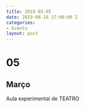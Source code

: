 ```yaml
---
title: 2019-03-05
date: 2019-08-16 17:00:00 Z
categories:
- Evento
layout: post
---
```

# 05
## Março
Aula experimental de TEATRO